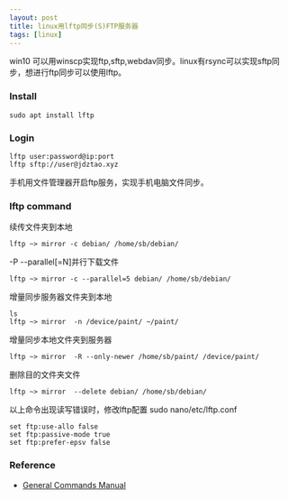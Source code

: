 ```yaml
---
layout: post
title: linux用lftp同步(S)FTP服务器
tags: [linux]
---
```


win10 可以用winscp实现ftp,sftp,webdav同步。linux有rsync可以实现sftp同步，想进行ftp同步可以使用lftp。

### Install
``` shell
sudo apt install lftp
```
### Login
``` shell
lftp user:password@ip:port
lftp sftp://user@jdztao.xyz
```
手机用文件管理器开启ftp服务，实现手机电脑文件同步。
### lftp command

续传文件夹到本地
``` shell
lftp ~> mirror -c debian/ /home/sb/debian/
```
-P --parallel[=N]并行下载文件
``` shell
lftp ~> mirror -c --parallel=5 debian/ /home/sb/debian/
```

增量同步服务器文件夹到本地
``` shell
ls
lftp ~> mirror  -n /device/paint/ ~/paint/
```
增量同步本地文件夹到服务器
``` shell
lftp ~> mirror  -R --only-newer /home/sb/paint/ /device/paint/
```
删除目的文件夹文件
``` shell
lftp ~> mirror  --delete debian/ /home/sb/debian/
```
以上命令出现读写错误时，修改lftp配置
sudo nano/etc/lftp.conf
``` shell
set ftp:use-allo false
set ftp:passive-mode true
set ftp:prefer-epsv false
```
### Reference
- [ General Commands Manual](http://lftp.yar.ru/lftp-man.html)
